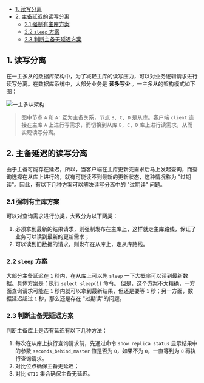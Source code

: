 - [1. 读写分离](#1-读写分离)
- [2. 主备延迟的读写分离](#2-主备延迟的读写分离)
  - [2.1 强制有主库方案](#21-强制有主库方案)
  - [2.2 `sleep` 方案](#22-sleep-方案)
  - [2.3 判断主备无延迟方案](#23-判断主备无延迟方案)

## 1. 读写分离

在一主多从的数据库架构中，为了减轻主库的读写压力，可以对业务逻辑请求进行读写分离。在数据库系统中，大部分业务是 **读多写少** 。一主多从的架构模式如下图：

![一主多从架构](./pictures/27_1.png)

>   图中节点 `A` 和 `A'` 互为主备关系，节点 `B, C, D` 是从库。客户端 `client` 连接在主库 `A` 上进行写需求，而切换到从库 `B, C, D` 库上进行读需求，从而实现读写分离。

## 2. 主备延迟的读写分离

由于主备可能存在延迟，所以，当客户端在主库更新完需求后马上发起查询，而查询选择在从库上进行的，就有可能读不到最新的更新状态，这种情况称为 "过期读"。因此，有以下几种方案可以解决读写分离中的 "过期读" 问题。

### 2.1 强制有主库方案

可以对查询需求进行分类，大致分为以下两类：

1. 必须拿到最新的结果请求，则强制发布在主库上，这样就走主库路线，保证了业务可以读到最新的更新需求；
2. 可以读到旧数据的请求，则发布在从库上，走从库路线。

### 2.2 `sleep` 方案

大部分主备延迟在 `1` 秒内，在从库上可以先 `sleep` 一下大概率可以读到最新数据。具体方案是：执行 `select sleep(1)` 命令。
但是，这个方案不太精确，一方面查询请求可能在 `1` 秒内就可以拿到最新结果，但还是要等 `1` 秒；另一方面，数据延迟超过 `1` 秒，那么还是存在 "过期读"的问题。

### 2.3 判断主备无延迟方案

判断主备库上是否有延迟有以下几种方法：

1. 每次在从库上执行查询请求前，先通过命令 `show replica status` 显示结果中的参数 `seconds_behind_master` 值是否为 `0`，如果不为 `0`，一直等到为 `0` 再执行查询请求。
2. 对比位点确保主备无延迟；
3. 对比 `GTID` 集合确保主备无延迟。

